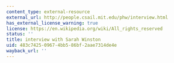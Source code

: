 ```yaml
---
content_type: external-resource
external_url: http://people.csail.mit.edu/phw/interview.html
has_external_license_warning: true
license: https://en.wikipedia.org/wiki/All_rights_reserved
status: ''
title: interview with Sarah Winston
uid: 483c7425-0967-4bb5-86bf-2aae7314de4e
wayback_url: ''
---
```

